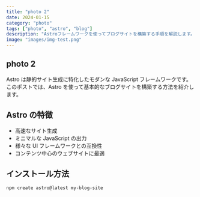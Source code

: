 ```yaml
---
title: "photo 2"
date: 2024-01-15
category: "photo"
tags: ["photo", "astro", "blog"]
description: "Astroフレームワークを使ってブログサイトを構築する手順を解説します。"
image: "images/img-test.png"
---
```


## photo 2

Astro は静的サイト生成に特化したモダンな JavaScript フレームワークです。このポストでは、Astro を使って基本的なブログサイトを構築する方法を紹介します。

## Astro の特徴

- 高速なサイト生成
- ミニマルな JavaScript の出力
- 様々な UI フレームワークとの互換性
- コンテンツ中心のウェブサイトに最適

## インストール方法

```bash
npm create astro@latest my-blog-site
```
